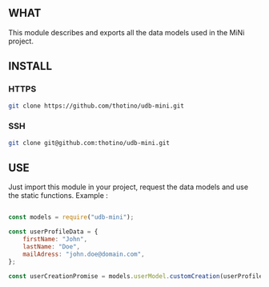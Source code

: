## WHAT
This module describes and exports all the data models used in the MiNi project.

## INSTALL
### HTTPS
```sh
git clone https://github.com/thotino/udb-mini.git
```

### SSH
```sh
git clone git@github.com:thotino/udb-mini.git
```
## USE
Just import this module in your project, request the data models and use the static functions.
Example : 
```javascript

const models = require("udb-mini");

const userProfileData = {
    firstName: "John",
    lastName: "Doe",
    mailAdress: "john.doe@domain.com",
};

const userCreationPromise = models.userModel.customCreation(userProfileData);

```